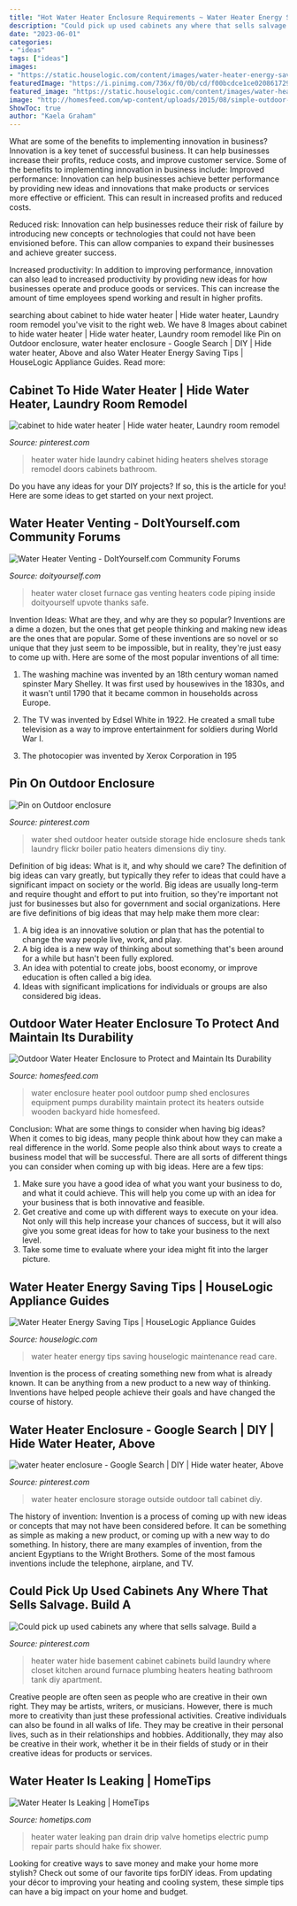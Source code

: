 ```yaml
---
title: "Hot Water Heater Enclosure Requirements ~ Water Heater Energy Saving Tips"
description: "Could pick up used cabinets any where that sells salvage. build a"
date: "2023-06-01"
categories:
- "ideas"
tags: ["ideas"]
images:
- "https://static.houselogic.com/content/images/water-heater-energy-saving-tips-standard_46e2c4a4b084b88feb22ff17c14fd5fb_1280x854_q85.jpg"
featuredImage: "https://i.pinimg.com/736x/f0/0b/cd/f00bcdce1ce02086172909f0f7fab09b--small-sheds-trailer-remodel.jpg"
featured_image: "https://static.houselogic.com/content/images/water-heater-energy-saving-tips-standard_46e2c4a4b084b88feb22ff17c14fd5fb_1280x854_q85.jpg"
image: "http://homesfeed.com/wp-content/uploads/2015/08/simple-outdoor-water-heater-enclosure-and-utdoor-water-heater-enclosure-shed-made-from-wooden-material-in-the-backyard.jpg"
ShowToc: true
author: "Kaela Graham"
---
```



What are some of the benefits to implementing innovation in business?
Innovation is a key tenet of successful business. It can help businesses increase their profits, reduce costs, and improve customer service. Some of the benefits to implementing innovation in business include: 
Improved performance: Innovation can help businesses achieve better performance by providing new ideas and innovations that make products or services more effective or efficient. This can result in increased profits and reduced costs. 

Reduced risk: Innovation can help businesses reduce their risk of failure by introducing new concepts or technologies that could not have been envisioned before. This can allow companies to expand their businesses and achieve greater success. 

Increased productivity: In addition to improving performance, innovation can also lead to increased productivity by providing new ideas for how businesses operate and produce goods or services. This can increase the amount of time employees spend working and result in higher profits.

	

		
searching about cabinet to hide water heater | Hide water heater, Laundry room remodel you've visit to the right web. We have 8 Images about cabinet to hide water heater | Hide water heater, Laundry room remodel like Pin on Outdoor enclosure, water heater enclosure - Google Search | DIY | Hide water heater, Above and also Water Heater Energy Saving Tips | HouseLogic Appliance Guides. Read more:
		
    
## Cabinet To Hide Water Heater | Hide Water Heater, Laundry Room Remodel

<img loading=lazy src="https://i.pinimg.com/736x/64/ce/e8/64cee82f1e622c91b87553e0955b12cd--hiding-hot-water-heater-water-heaters.jpg" onerror="this.onerror=null;this.src='https://tse1.mm.bing.net/th?id=OIP.zuwepQYpr92D2AckbOsiewHaJ4&amp;pid=15.1';" alt="cabinet to hide water heater | Hide water heater, Laundry room remodel">

_Source: pinterest.com_

>heater water hide laundry cabinet hiding heaters shelves storage remodel doors cabinets bathroom. 

	

Do you have any ideas for your DIY projects? If so, this is the article for you! Here are some ideas to get started on your next project.

    
## Water Heater Venting - DoItYourself.com Community Forums

<img loading=lazy src="https://www.doityourself.com/forum/attachments/water-heaters/46340d1423672843-water-heater-venting-water_heater.jpg" onerror="this.onerror=null;this.src='https://tse1.mm.bing.net/th?id=OIP.CyRLMomqfeAMZbisRPBL4AAAAA&amp;pid=15.1';" alt="Water Heater Venting - DoItYourself.com Community Forums">

_Source: doityourself.com_

>heater water closet furnace gas venting heaters code piping inside doityourself upvote thanks safe. 

	

Invention Ideas: What are they, and why are they so popular?
Inventions are a dime a dozen, but the ones that get people thinking and making new ideas are the ones that are popular. Some of these inventions are so novel or so unique that they just seem to be impossible, but in reality, they're just easy to come up with. Here are some of the most popular inventions of all time: 
1. The washing machine was invented by an 18th century woman named spinster Mary Shelley. It was first used by housewives in the 1830s, and it wasn't until 1790 that it became common in households across Europe.

2. The TV was invented by Edsel White in 1922. He created a small tube television as a way to improve entertainment for soldiers during World War I.

3. The photocopier was invented by Xerox Corporation in 195
    
## Pin On Outdoor Enclosure

<img loading=lazy src="https://i.pinimg.com/736x/f0/0b/cd/f00bcdce1ce02086172909f0f7fab09b--small-sheds-trailer-remodel.jpg" onerror="this.onerror=null;this.src='https://tse1.mm.bing.net/th?id=OIP.trdprVANKriIeMknoC5U2QHaJ3&amp;pid=15.1';" alt="Pin on Outdoor enclosure">

_Source: pinterest.com_

>water shed outdoor heater outside storage hide enclosure sheds tank laundry flickr boiler patio heaters dimensions diy tiny. 

	

Definition of big ideas: What is it, and why should we care?
The definition of big ideas can vary greatly, but typically they refer to ideas that could have a significant impact on society or the world. Big ideas are usually long-term and require thought and effort to put into fruition, so they're important not just for businesses but also for government and social organizations. Here are five definitions of big ideas that may help make them more clear:
1) A big idea is an innovative solution or plan that has the potential to change the way people live, work, and play.
2) A big idea is a new way of thinking about something that's been around for a while but hasn't been fully explored.
3) An idea with potential to create jobs, boost economy, or improve education is often called a big idea. 
4) Ideas with significant implications for individuals or groups are also considered big ideas.

    
## Outdoor Water Heater Enclosure To Protect And Maintain Its Durability

<img loading=lazy src="http://homesfeed.com/wp-content/uploads/2015/08/simple-outdoor-water-heater-enclosure-and-utdoor-water-heater-enclosure-shed-made-from-wooden-material-in-the-backyard.jpg" onerror="this.onerror=null;this.src='https://tse4.mm.bing.net/th?id=OIP.YYICXOaw9rnhtmHoUj4URAHaG2&amp;pid=15.1';" alt="Outdoor Water Heater Enclosure to Protect and Maintain Its Durability">

_Source: homesfeed.com_

>water enclosure heater pool outdoor pump shed enclosures equipment pumps durability maintain protect its heaters outside wooden backyard hide homesfeed. 

	

Conclusion: What are some things to consider when having big ideas?
When it comes to big ideas, many people think about how they can make a real difference in the world. Some people also think about ways to create a business model that will be successful. There are all sorts of different things you can consider when coming up with big ideas. Here are a few tips: 
1) Make sure you have a good idea of what you want your business to do, and what it could achieve. This will help you come up with an idea for your business that is both innovative and feasible. 
2) Get creative and come up with different ways to execute on your idea. Not only will this help increase your chances of success, but it will also give you some great ideas for how to take your business to the next level. 
3) Take some time to evaluate where your idea might fit into the larger picture.

    
## Water Heater Energy Saving Tips | HouseLogic Appliance Guides

<img loading=lazy src="https://static.houselogic.com/content/images/water-heater-energy-saving-tips-standard_46e2c4a4b084b88feb22ff17c14fd5fb_1280x854_q85.jpg" onerror="this.onerror=null;this.src='https://tse3.mm.bing.net/th?id=OIP.7Mh_l8CAXJlvSb4dWyMVrgHaE7&amp;pid=15.1';" alt="Water Heater Energy Saving Tips | HouseLogic Appliance Guides">

_Source: houselogic.com_

>water heater energy tips saving houselogic maintenance read care. 

	

Invention is the process of creating something new from what is already known. It can be anything from a new product to a new way of thinking. Inventions have helped people achieve their goals and have changed the course of history.

    
## Water Heater Enclosure - Google Search | DIY | Hide Water Heater, Above

<img loading=lazy src="https://i.pinimg.com/236x/73/2a/e0/732ae0fcd22bff8a3d6ae598cc8f1771--to-look-homes.jpg" onerror="this.onerror=null;this.src='https://tse3.mm.bing.net/th?id=OIP.Ai_h6rG9CPnt5gcIwrdNNQAAAA&amp;pid=15.1';" alt="water heater enclosure - Google Search | DIY | Hide water heater, Above">

_Source: pinterest.com_

>water heater enclosure storage outside outdoor tall cabinet diy. 

	

The history of invention:
Invention is a process of coming up with new ideas or concepts that may not have been considered before. It can be something as simple as making a new product, or coming up with a new way to do something. In history, there are many examples of invention, from the ancient Egyptians to the Wright Brothers. Some of the most famous inventions include the telephone, airplane, and TV.

    
## Could Pick Up Used Cabinets Any Where That Sells Salvage. Build A

<img loading=lazy src="https://i.pinimg.com/originals/13/47/65/1347653a0bd51dca4b7e64b8ee5a5dc2.jpg" onerror="this.onerror=null;this.src='https://tse1.mm.bing.net/th?id=OIP.M18mQ1dz-oTfh8K4HyBEEQAAAA&amp;pid=15.1';" alt="Could pick up used cabinets any where that sells salvage. Build a">

_Source: pinterest.com_

>heater water hide basement cabinet cabinets build laundry where closet kitchen around furnace plumbing heaters heating bathroom tank diy apartment. 

	

Creative people are often seen as people who are creative in their own right. They may be artists, writers, or musicians. However, there is much more to creativity than just these professional activities. Creative individuals can also be found in all walks of life. They may be creative in their personal lives, such as in their relationships and hobbies. Additionally, they may also be creative in their work, whether it be in their fields of study or in their creative ideas for products or services.

    
## Water Heater Is Leaking | HomeTips

<img loading=lazy src="https://www.hometips.com/wp-content/uploads/2012/08/water-heater-drip-pan.jpg" onerror="this.onerror=null;this.src='https://tse4.mm.bing.net/th?id=OIP.13jGG9uP2DzX8yjfB2vJ0QAAAA&amp;pid=15.1';" alt="Water Heater Is Leaking | HomeTips">

_Source: hometips.com_

>heater water leaking pan drain drip valve hometips electric pump repair parts should hake fix shower. 

	

Looking for creative ways to save money and make your home more stylish? Check out some of our favorite tips forDIY ideas. From updating your décor to improving your heating and cooling system, these simple tips can have a big impact on your home and budget.

